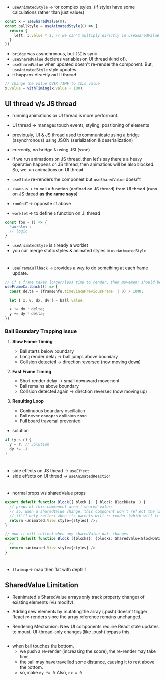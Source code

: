 - `useAnimatedStyle` -> for complex styles. (if styles have some calculations rather than just values)
```typescript
const x = useSharedValue(0);
const ballStyle = useAnimatedStyle(() => {
  return {
    left: x.value * 2, // we can't multiply directly in useSharedValue but here we can.
  }
})
```
- `bridge` was asynchronous, but `JSI` is sync.
- `useSharedValue` declares variables on UI thread (kind of).
- `useSharedValue` when updated doesn't re-render the component. But, `useAnimatedStyle` style updates.
- it happens directly on UI thread.

```typescript
// change the value OVER TIME to this value
x.value = withTiming(x.value + 100);
```
## UI thread v/s JS thread
- running animations on UI thread is more performant.
- UI thread -> manages touch events, styling, positioning of elements
- previously, UI & JS thread used to communicate using a bridge (asynchronous) using JSON (serialization & deserialization)
- currently, no bridge & using JSI (sync)

- if we run animations on JS thread, then let's say there's a heavy operation happens on JS thread, then animations will be also blocked. So, we run animations on UI thread.

- `useState` re-renders the component but `useSharedValue` doesn't

- `runOnJS` -> to call a function (defined on JS thread) from UI thread (runs on JS thread **as the name says**)
- `runOnUI` -> opposite of above
- `worklet` -> to define a function on UI thread
```typescript
const foo = () => {
  'worklet';
  // logic
}
```
- `useAnimatedStyle` is already a worklet
- you can merge static styles & animated styles in `useAnimatedStyle`

#
- `useFrameCallback` -> provides a way to do something at each frame update.
```typescript
// if a frame takes longer/less time to render, then movement should be accordingly
useFrameCallback(() => {
  const delta = (frameInfo.timeSincePreviousFrame || 0) / 1000;

  let { x, y, dx, dy } = ball.value;

  x += dx * delta;
  y += dy * delta;
})
```
### Ball Boundary Trapping Issue
1. **Slow Frame Timing**
   - Ball starts below boundary
   - Long render delay → ball jumps above boundary
   - Collision detected → direction reversed (now moving down)

2. **Fast Frame Timing**
   - Short render delay → small downward movement
   - Ball remains above boundary
   - Collision detected again → direction reversed (now moving up)

3. **Resulting Loop**
   - Continuous boundary oscillation
   - Ball never escapes collision zone
   - Full board traversal prevented

- solution:
```typescript
if (y < r) {
  y = r; // Solution
  dy *= -1;
}
```
#
- side effects on JS thread -> `useEffect`
- side effects on UI thread -> `useAnimatedReaction`
#
- normal props v/s sharedValue props
```typescript
export default function Block({ block }: { block: BlockData }) {
  // props of this component aren't shared values
  // so, when a sharedValue change, this component won't reflect the latest props-data.
  // it'll only reflect when its parents will re-render (which will trigger this component to re-render)
  return <Animated.View style={styles} />;
}
```
```typescript
// now it will reflect when any sharedValue data changes
export default function Block ({blocks}: {blocks: SharedValue<BlockData[]>}) {
  //
  return <Animated.View style={styles} />
}
```
#
- `flatmap` -> map then flat with depth 1

## SharedValue Limitation
- Reanimated's SharedValue arrays only track property changes of existing elements (via modify).
- Adding new elements by mutating the array (.push) doesn't trigger React re-renders since the array reference remains unchanged.

- Rendering Mechanism: New UI components require React state updates to mount. UI-thread-only changes (like .push) bypass this.

##
- when ball touches the bottom,
  - we push a re-render (increasing the score), the re-render may take time.
  - the ball may have travelled some distance, causing it to rest above the bottom.
  - so, make `dy *= 0`. Also, `dx = 0`
